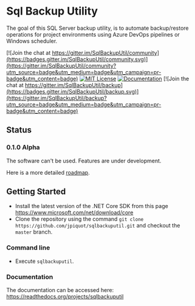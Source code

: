 # Sql Backup Utility

The goal of this SQL Server backup utility, is to automate backup/restore operations for project environments using Azure DevOps pipelines or Windows scheduler.

[![Join the chat at https://gitter.im/SqlBackupUtil/community](https://badges.gitter.im/SqlBackupUtil/community.svg)](https://gitter.im/SqlBackupUtil/community?utm_source=badge&utm_medium=badge&utm_campaign=pr-badge&utm_content=badge)
[![MIT License](https://img.shields.io/badge/license-MIT--Clause-blue.svg)](LICENSE)
[![Documentation](https://readthedocs.org/projects/sqlbackuputil/badge/)](https://sqlbackuputil.readthedocs.io/en/latest/) [![Join the chat at https://gitter.im/SqlBackupUtil/backup](https://badges.gitter.im/SqlBackupUtil/backup.svg)](https://gitter.im/SqlBackupUtil/backup?utm_source=badge&utm_medium=badge&utm_campaign=pr-badge&utm_content=badge)

## Status

### 0.1.0 Alpha

The software can't be used. Features are under development.

Here is a more detailed [roadmap](https://github.com/jpiquot/sqlbackuputil/wiki/Roadmap).

## Getting Started

- Install the latest version of the .NET Core SDK from this page <https://www.microsoft.com/net/download/core>
- Clone the repository using the command `git clone https://github.com/jpiquot/sqlbackuputil.git` and checkout the `master` branch.

### Command line

- Execute `sqlbackuputil`.

### Documentation

The documentation can be accessed here: <https://readthedocs.org/projects/sqlbackuputil>
